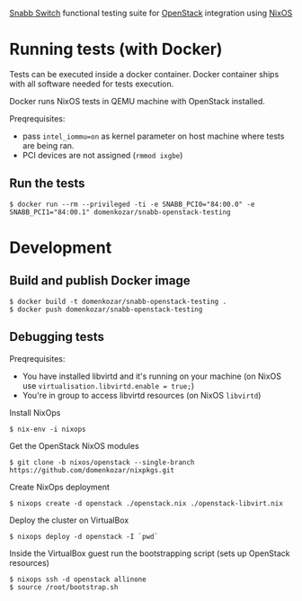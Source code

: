 [Snabb Switch](https://github.com/SnabbCo/snabbswitch) functional testing suite for [OpenStack](https://www.openstack.org/) integration using [NixOS](http://nixos.org/)


# Running tests (with Docker)

Tests can be executed inside a docker container. Docker container ships with all software needed for tests execution.

Docker runs NixOS tests in QEMU machine with OpenStack installed.

Preqrequisites:

- pass `intel_iommu=on` as kernel parameter on host machine where tests are being ran.
- PCI devices are not assigned (`rmmod ixgbe`)


## Run the tests

    $ docker run --rm --privileged -ti -e SNABB_PCI0="84:00.0" -e SNABB_PCI1="84:00.1" domenkozar/snabb-openstack-testing


# Development

## Build and publish Docker image

    $ docker build -t domenkozar/snabb-openstack-testing .
    $ docker push domenkozar/snabb-openstack-testing


## Debugging tests

Preqrequisites:

- You have installed libvirtd and it's running on your machine
  (on NixOS use `virtualisation.libvirtd.enable = true;`)
- You're in group to access libvirtd resources (on NixOS `libvirtd`)

Install NixOps

    $ nix-env -i nixops

Get the OpenStack NixOS modules

    $ git clone -b nixos/openstack --single-branch https://github.com/domenkozar/nixpkgs.git

Create NixOps deployment

    $ nixops create -d openstack ./openstack.nix ./openstack-libvirt.nix

Deploy the cluster on VirtualBox

    $ nixops deploy -d openstack -I `pwd`

Inside the VirtualBox guest run the bootstrapping script (sets up OpenStack resources)

    $ nixops ssh -d openstack allinone
    $ source /root/bootstrap.sh
